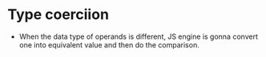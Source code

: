 # Type coerciion

- When the data type of operands is different, JS engine is gonna convert one into equivalent value and then do the comparison.
